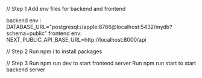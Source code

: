 // Step 1
Add env files for backend and frontend

backend env : DATABASE_URL="postgresql://apple:8766@localhost:5432/mydb?schema=public"
frontend env: NEXT_PUBLIC_API_BASE_URL=http://localhost:8000/api

// Step 2
Run npm i to install packages

// Step 3
Run npm run dev to start frontend server
Run npm run start to start backend server
